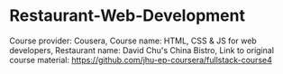 # Restaurant-Web-Development
Course provider: Cousera,
Course name: HTML, CSS &amp; JS for web developers,
Restaurant name: David Chu's China Bistro,
Link to original course material: https://github.com/jhu-ep-coursera/fullstack-course4
